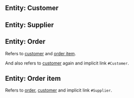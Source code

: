 ## Entity: Customer

## Entity: Supplier

## Entity: Order

Refers to [customer](#Customer) and [order item](#OrderItem).

And also refers to [customer](#Customer) again and implicit link `#Customer`.

## Entity: Order item

Refers to [order](#Order), [customer](#Customer) and implicit link `#Supplier`.

